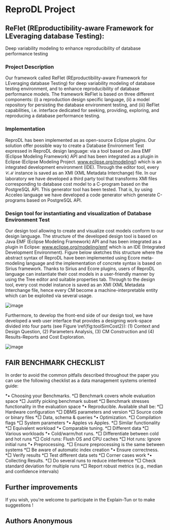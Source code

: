 # ReproDL Project
## ReFlet (REproductibility-aware Framework for LEveraging database Testing):
Deep variability modeling to enhance reproducibility of database performance testing
### Project Description
Our framework called ReFlet (REproductibility-aware Framework for LEveraging database Testing) for deep variability modeling of database testing environment, and to enhance
reproducibility of database performance models. The framework ReFlet is based on three different components: (i) a reproduction design specific language, (ii) a model repository for persisting
the database environment testing, and (iii) ReFlet capabilities, i.e. interface dedicated for seeking, providing, exploring, and reproducing a database performance testing.
### Implementation
ReproDL has been implemented as as open-source Eclipse plugins. Our solution offer possible way to create a Database Environment Test expressed in ReproDL design language: via a tool based on Java EMF (Eclipse Modeling Framework) API and has been integrated as a plugin in Eclipse (Eclipse Modeling Project. www.eclipse.org/modeling/) which is an integrated development environment (IDE). Through the editor tool, every $\mathcal{CM}$ instance is saved as an XMI (XML Metadata Interchange) file. In our laboratory we have developed a third party tool that transforms XMI files corresponding to database cost model to a C-program based on the PostgreSQL API. This generator tool has been tested. That is, by using Acceleo language we have developed a code generator which generate C-programs based on PostgreSQL API.

### Design tool for instantiating and visualization of Database Environment Test

Our design tool allowing to create and visualize cost models conform to our design language.
The structure of the developed design tool is based on Java EMF (Eclipse Modeling Framework) API and has been integrated as a plugin in Eclipse: www.eclipse.org/modeling/emf which is an IDE (Integrated Development Environment). 
Figure below sketches this structure where the abstract syntax of ReproDL have been implemented using Ecore meta-modeling language and the implementation of concrete syntax is based on Sirius framework. Thanks to Sirius and Ecore plugins, users of ReproDL language can instantiate their cost models in a user-friendly manner by using the Tree editor and suitable properties tab. 
Through to the design tool, every cost model instance is saved as an XMI (XML Metadata Interchange  file, hence every CM become a machine-interpretable entity which can be exploited via several usage.

![image](https://user-images.githubusercontent.com/42803883/218849390-e9728057-a38b-4035-81e4-509143b570d2.png)

Furthermore, to develop the front-end side of our design tool, we  have developed a web user interface that provides a designing work-space divided into four parts (see Figure \ref{fig:toolSimCost2}): (1) Context and Design Question, (2) Parameters Analysis, (3) CM Construction and (4) Results-Reports and Cost Exploration. 

![image](https://user-images.githubusercontent.com/42803883/218848962-e37eeabd-65f9-4604-8538-d1ade65e4b25.png)

## FAIR BENCHMARK CHECKLIST
In order to avoid the common pitfalls described throughout the
paper you can use the following checklist as a data management
systems oriented guide:

*• Choosing your Benchmarks.
*□ Benchmark covers whole evaluation space
*□ Justify picking benchmark subset
*□ Benchmark stresses functionality in the evaluation space
*• Reproducible. Available shall be:
*□ Hardware configuration
*□ DBMS parameters and version
*□ Source code or binary files
*□ Data, schema & queries
*• Optimization.
*□ Compilation flags
*□ System parameters
*• Apples vs Apples.
*□ Similar functionality
*□ Equivalent workload
*• Comparable tuning.
*□ Different data
*□ Various workloads
*• Cold/warm/hot runs.
*□ Differentiate between cold and hot runs
*□ Cold runs: Flush OS and CPU caches
*□ Hot runs: Ignore initial runs
*• Preprocessing.
*□ Ensure preprocessing is the same between systems
*□ Be aware of automatic index creation
*• Ensure correctness.
*□ Verify results
*□ Test different data sets
*□ Corner cases work
*• Collecting Results.
*□ Do several runs to reduce interference
*□ Check standard deviation for multiple runs
*□ Report robust metrics (e.g., median and confidence intervals)

## Further improvements

If you wish, you're welcome to participate in the Explain-Tun or to make suggestions ! 

## Authors Anonymous
